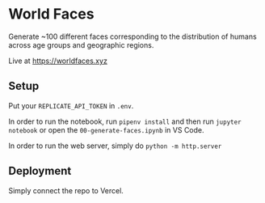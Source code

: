 # World Faces

Generate ~100 different faces corresponding to the distribution of humans across age groups and geographic regions.

Live at https://worldfaces.xyz

## Setup

Put your `REPLICATE_API_TOKEN` in `.env`.

In order to run the notebook, run `pipenv install` and then run `jupyter notebook` or open the `00-generate-faces.ipynb` in VS Code.

In order to run the web server, simply do `python -m http.server`

## Deployment

Simply connect the repo to Vercel.